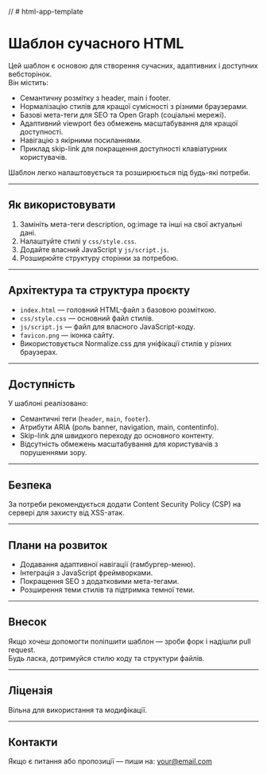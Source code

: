// # html-app-template

# Шаблон сучасного HTML

Цей шаблон є основою для створення сучасних, адаптивних і доступних вебсторінок.  
Він містить:

- Семантичну розмітку з header, main і footer.
- Нормалізацію стилів для кращої сумісності з різними браузерами.
- Базові мета-теги для SEO та Open Graph (соціальні мережі).
- Адаптивний viewport без обмежень масштабування для кращої доступності.
- Навігацію з якірними посиланнями.
- Приклад skip-link для покращення доступності клавіатурних користувачів.

Шаблон легко налаштовується та розширюється під будь-які потреби.

---

## Як використовувати

1. Замініть мета-теги description, og:image та інші на свої актуальні дані.
2. Налаштуйте стилі у `css/style.css`.
3. Додайте власний JavaScript у `js/script.js`.
4. Розширюйте структуру сторінки за потребою.

---

## Архітектура та структура проєкту

- `index.html` — головний HTML-файл з базовою розміткою.
- `css/style.css` — основний файл стилів.
- `js/script.js` — файл для власного JavaScript-коду.
- `favicon.png` — іконка сайту.
- Використовується Normalize.css для уніфікації стилів у різних браузерах.

---

## Доступність

У шаблоні реалізовано:

- Семантичні теги (`header`, `main`, `footer`).
- Атрибути ARIA (роль banner, navigation, main, contentinfo).
- Skip-link для швидкого переходу до основного контенту.
- Відсутність обмежень масштабування для користувачів з порушеннями зору.

---

## Безпека

За потреби рекомендується додати Content Security Policy (CSP) на сервері для захисту від XSS-атак.

---

## Плани на розвиток

- Додавання адаптивної навігації (гамбургер-меню).
- Інтеграція з JavaScript фреймворками.
- Покращення SEO з додатковими мета-тегами.
- Розширення теми стилів та підтримка темної теми.

---

## Внесок

Якщо хочеш допомогти поліпшити шаблон — зроби форк і надішли pull request.  
Будь ласка, дотримуйся стилю коду та структури файлів.

---

## Ліцензія

Вільна для використання та модифікації.

---

## Контакти

Якщо є питання або пропозиції — пиши на: your@email.com
